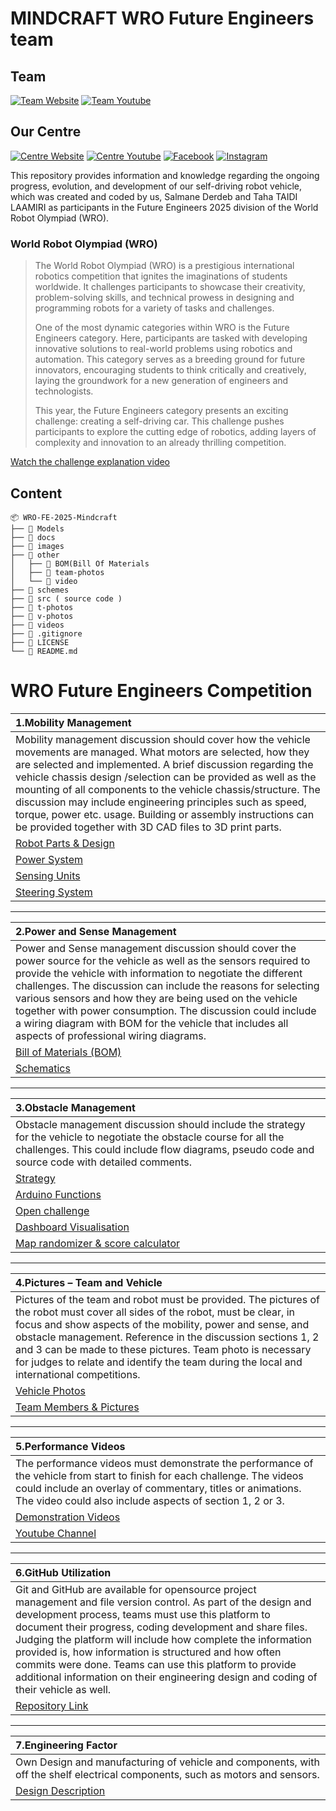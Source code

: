 # MINDCRAFT WRO Future Engineers team
## Team 
[![Team Website](https://img.shields.io/badge/Website-Visit-brightgreen?style=for-the-badge&logo=web&logoColor=white)]()
[![Team Youtube](https://img.shields.io/badge/Youtube-%23FF0000.svg?style=for-the-badge&logo=Youtube&logoColor=white)](https://www.youtube.com/@MindcraftWRO-kw8vp)


## Our Centre
[![Centre Website](https://img.shields.io/badge/Website-Visit-brightgreen?style=for-the-badge&logo=web&logoColor=white)](https://www.mindcraft.ma/)
[![Centre Youtube](https://img.shields.io/badge/Youtube-%23FF0000.svg?style=for-the-badge&logo=Youtube&logoColor=white)](https://www.youtube.com/@Mindcraftma)
[![Facebook](https://img.shields.io/badge/Facebook-%231877F2.svg?style=for-the-badge&logo=Facebook&logoColor=white)](https://www.facebook.com/mindcraft.ma)
[![Instagram](https://img.shields.io/badge/Instagram-%23E4405F.svg?style=for-the-badge&logo=Instagram&logoColor=white)](https://www.instagram.com/mindcraft.ma)

This repository provides information and knowledge regarding the ongoing progress, evolution, and development of our self-driving robot vehicle, which was created and coded by us, Salmane Derdeb and Taha TAIDI LAAMIRI as participants in the Future Engineers 2025 division of the World Robot Olympiad (WRO).

### World Robot Olympiad (WRO)

> The World Robot Olympiad (WRO) is a prestigious international robotics competition that ignites the imaginations of students worldwide. It challenges participants to showcase their creativity, problem-solving skills, and technical prowess in designing and programming robots for a variety of tasks and challenges.
>
> One of the most dynamic categories within WRO is the Future Engineers category. Here, participants are tasked with developing innovative solutions to real-world problems using robotics and automation. This category serves as a breeding ground for future innovators, encouraging students to think critically and creatively, laying the groundwork for a new generation of engineers and technologists.
>
> This year, the Future Engineers category presents an exciting challenge: creating a self-driving car. This challenge pushes participants to explore the cutting edge of robotics, adding layers of complexity and innovation to an already thrilling competition.

[Watch the challenge explanation video](https://www.youtube.com/watch?v=_J15lf6uhwo&t=2s)


## Content
```
📦 WRO-FE-2025-Mindcraft
├── 📁 Models           
├── 📁 docs
├── 📁 images
├── 📁 other     
│   ├── 📁 BOM(Bill Of Materials 
│   ├── 📁 team-photos 
│   └── 📁 video 
├── 📁 schemes 
├── 📁 src ( source code )
├── 📁 t-photos
├── 📁 v-photos
├── 📁 videos
├── 📄 .gitignore
├── 📄 LICENSE
└── 📄 README.md             
```

# WRO Future Engineers Competition

| **1.Mobility Management**             |
|:---------------------------------------|
| Mobility management discussion should cover how the vehicle movements are managed. What motors are selected, how they are selected and implemented. A brief discussion regarding the vehicle chassis design /selection can be provided as well as the mounting of all components to the vehicle chassis/structure. The discussion may include engineering principles such as speed, torque, power etc. usage. Building or assembly instructions can be provided together with 3D CAD files to 3D print parts.|
| [Robot Parts & Design](https://github.com/DexterTaha/WRO-FE-2025-Mindcraft/tree/60c6af51964cac08a16972d11f31143172ebb7d1/Models)      |
| [Power System]() |
| [Sensing Units]() |
| [Steering System]() |

---

| **2.Power and Sense Management**        |
|:---------------------------------------|
|Power and Sense management discussion should cover the power source for the vehicle as well as the sensors required to provide the vehicle with information to negotiate the different challenges. The discussion can include the reasons for selecting various sensors and how they are being used on the vehicle together with power consumption. The discussion could include a wiring diagram with BOM for the vehicle that includes all aspects of professional wiring diagrams.|
| [Bill of Materials (BOM)]()            |
| [Schematics](https://github.com/DexterTaha/WRO-FE-2025-Mindcraft/tree/8bc0357a20f934db1f0ee246594716c5e9e2c6fb/schemes)                   |

---

| **3.Obstacle Management**               |
|:---------------------------------------|
|Obstacle management discussion should include the strategy for the vehicle to negotiate the obstacle course for all the challenges. This could include flow diagrams, pseudo code and source code with detailed comments.|
| [Strategy]() |
| [Arduino Functions]() |
| [Open challenge]() |
| [Dashboard Visualisation]()|
| [Map randomizer & score calculator]()|

---

| **4.Pictures – Team and Vehicle**       |
|:---------------------------------------|
| Pictures of the team and robot must be provided. The pictures of the robot must cover all sides of the robot, must be clear, in focus and show aspects of the mobility, power and sense, and obstacle management. Reference in the discussion sections 1, 2 and 3 can be made to these pictures. Team photo is necessary for judges to relate and identify the team during the local and international competitions. |
| [Vehicle Photos](https://github.com/DexterTaha/WRO-FE-2024-Mindcraft-International/tree/2bbf1b3f514550d7e91d4fa6e24702a49f4da584/v-photos)           |
| [Team Members & Pictures](https://github.com/DexterTaha/WRO-FE-2024-Mindcraft-International/tree/2bbf1b3f514550d7e91d4fa6e24702a49f4da584/t-photos)             |

---

| **5.Performance Videos**                |
|:---------------------------------------|
| The performance videos must demonstrate the performance of the vehicle from start to finish for each challenge. The videos could include an overlay of commentary, titles or animations. The video could also include aspects of section 1, 2 or 3. |
| [Demonstration Videos](https://github.com/DexterTaha/WRO-FE-2024-Mindcraft-International/tree/2bbf1b3f514550d7e91d4fa6e24702a49f4da584/videos) |
| [Youtube Channel](https://www.youtube.com/@MindcraftWRO-kw8vp)|

---

| **6.GitHub Utilization**                |
|:---------------------------------------|
| Git and GitHub are available for opensource project management and file version control. As part of the design and development process, teams must use this platform to document their progress, coding development and share files. Judging the platform will include how complete the information provided is, how information is structured and how often commits were done. Teams can use this platform to provide additional information on their engineering design and coding of their vehicle as well.|
| [Repository Link](https://github.com/DexterTaha/WRO-FE-2025-Mindcraft) |

---

| **7.Engineering Factor**                |
|:---------------------------------------|
| Own Design and manufacturing of vehicle and components, with off the shelf electrical components, such as motors and sensors. |
| [Design Description]() |
